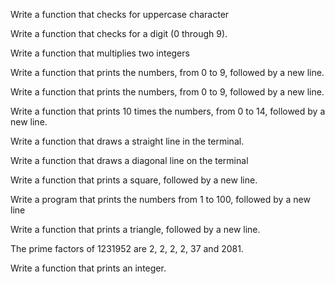 Write a function that checks for uppercase character

Write a function that checks for a digit (0 through 9).

Write a function that multiplies two integers

Write a function that prints the numbers, from 0 to 9, followed by a new line.

Write a function that prints the numbers, from 0 to 9, followed by a new line.

Write a function that prints 10 times the numbers, from 0 to 14, followed by a new line.

Write a function that draws a straight line in the terminal.

Write a function that draws a diagonal line on the terminal

Write a function that prints a square, followed by a new line.

Write a program that prints the numbers from 1 to 100, followed by a new line

Write a function that prints a triangle, followed by a new line.

The prime factors of 1231952 are 2, 2, 2, 2, 37 and 2081.

Write a function that prints an integer.



